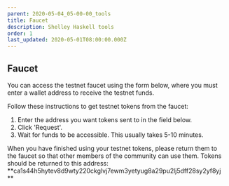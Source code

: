 ```yaml
---
parent: 2020-05-04_05-00-00_tools
title: Faucet
description: Shelley Haskell tools
order: 1
last_updated: 2020-05-01T08:00:00.000Z
---
```

## Faucet

You can access the testnet faucet using the form below, where you must enter a wallet address to receive the testnet funds.

Follow these instructions to get testnet tokens from the faucet:
1. Enter the address you want tokens sent to in the field below.
1. Click 'Request'.
1. Wait for funds to be accessible. This usually takes 5-10 minutes.

When you have finished using your testnet tokens, please return them to the faucet so that other members of the community can use them. Tokens should be returned to this address: **ca1s44h5hytev8d9wty220ckglvj7ewm3yetyug8a29pu2lj5dff28sy2yf8yj
**

<!-- include components/ShelleyHaskellFaucet -->